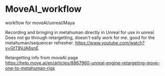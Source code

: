 # MoveAI_workflow
workflow for moveAI/unreal/Maya

Recording and bringing in metahuman directly in Unreal for use in unreal. Does not go through retargetting, doesn't eally work for me. good for the metahuman/sequencer refresher.
https://www.youtube.com/watch?v=GtT9VJA6snE

Retargetting info from moveAI page
https://help.move.ai/en/articles/8867960-unreal-engine-retargeting-move-one-to-metahuman-rigs
